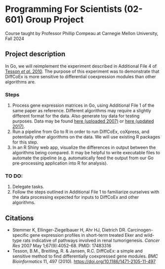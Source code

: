 # Programming For Scientists (02-601) Group Project
Course taught by Professor Phillip Compeau at Carnegie Mellon University, Fall 2024

## Project description
In Go, we will reimplement the experiment described in Additional File 4 of <a href="https://bmcbioinformatics.biomedcentral.com/articles/10.1186/1471-2105-11-497#Sec18">Tesson _et al._ 2010</a>. The purpose of this experiment was to demonstrate that DiffCoEx is more sensitive to differential coexpression modules than other algorithms are.

### Steps
1. Process gene expression matrices in Go, using Additional File 1 of the same paper as reference. Different algorithms may require a slightly different format for the data. Also generate toy data for testing purposes. Data may be found <a href="https://www.ncbi.nlm.nih.gov/sites/GDSbrowser?acc=GDS2901">here (uploaded 2007)</a> or <a href="https://www.ncbi.nlm.nih.gov/geo/query/acc.cgi?acc=GSE5923">here (updated 2017)</a>. 
2. Run a pipeline from Go to R in order to run DiffCoEx, coXpress, and potentially other algorithms on the data. We will use existing R packages for this step.
3. In an R Shiny web app, visualize the differences in output between the algorithms being compared.
It may be helpful to write executable files to automate the pipeline (e.g. automatically feed the output from our Go pre-processing application into R for analysis).

### TO DO:
1. Delegate tasks.
2. Follow the steps outlined in Additional File 1 to familiarize ourselves with the data processing expected for inputs to DiffCoEx and other algorithms.

## Citations
* Stemmer K, Ellinger-Ziegelbauer H, Ahr HJ, Dietrich DR. Carcinogen-specific gene expression profiles in short-term treated Eker and wild-type rats indicative of pathways involved in renal tumorigenesis. _Cancer Res_ 2007 May 1;67(9):4052-68. PMID: 17483316
* Tesson, B.M., Breitling, R. & Jansen, R.C. DiffCoEx: a simple and sensitive method to find differentially coexpressed gene modules. _BMC Bioinformatics_ 11, 497 (2010). https://doi.org/10.1186/1471-2105-11-497
